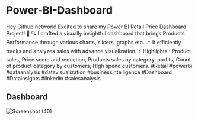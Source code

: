 # Power-BI-Dashboard
Hey Github network!
Excited to share my Power BI Retail Price Dashboard Project! 🚀
🔍 I crafted a visually insightful dashboard that brings Products Performance through various charts, slicers, graphs etc.
📈 It efficiently tracks and analyzes sales with advance visualization.
⚡ Highlights : Product sales, Price score and reduction, Products sales by category, profits, Count of product category by customers, High spend customers.
#Retail #powerbi #dataanalysis #datavisualization #businessintelligence #Dashboard #Datainsights #linkedin #salesanalysis .
## Dashboard
![Screenshot (40)](https://github.com/Shubhangi-6/Power-BI-Dashboard/assets/140615568/f2ec1c5e-aea3-4dac-b2ff-1d33cef78b88)

